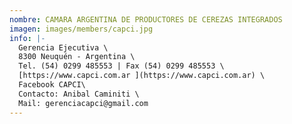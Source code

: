 ```yaml
---
nombre: CAMARA ARGENTINA DE PRODUCTORES DE CEREZAS INTEGRADOS
imagen: images/members/capci.jpg
info: |-
  Gerencia Ejecutiva \ 
  8300 Neuquén - Argentina \
  Tel. (54) 0299 485553 | Fax (54) 0299 485553 \
  [https://www.capci.com.ar ](https://www.capci.com.ar) \
  Facebook CAPCI\
  Contacto: Anibal Caminiti \
  Mail: gerenciacapci@gmail.com
---
```

